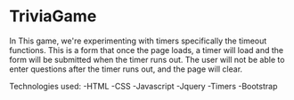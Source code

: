 # TriviaGame
In This game, we're experimenting with timers specifically the timeout functions. This is a form that once the page loads, a timer will load and the form will be submitted when the timer runs out. 
The user will not be able to enter questions after the timer runs out, and the page will clear. 

Technologies used:
  -HTML
  -CSS
  -Javascript
  -Jquery
  -Timers
  -Bootstrap

